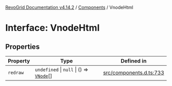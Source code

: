 [RevoGrid Documentation v4.14.2](README.md) / [Components](Namespace.Components.md) / VnodeHtml

# Interface: VnodeHtml

## Properties

| Property | Type | Defined in |
| ------ | ------ | ------ |
| `redraw` | `undefined` \| `null` \| () => [`VNode`](Interface.VNode.md)[] | [src/components.d.ts:733](https://github.com/revolist/revogrid/blob/29f379095274a66a187c28b49fe0e1fb4170d3ea/src/components.d.ts#L733) |

